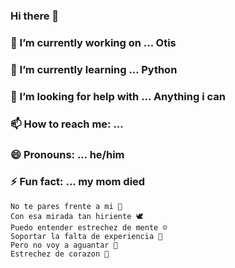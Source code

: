 ### Hi there 👋



### 🔭 I’m currently working on ... Otis
### 🌱 I’m currently learning ... Python
### 🤔 I’m looking for help with ... Anything i can 
### 📫 How to reach me: ...
### 😄 Pronouns: ... he/him
### ⚡ Fun fact: ... my mom died
```
No te pares frente a mi 🧍
Con esa mirada tan hiriente 🕊️ 
Puedo entender estrechez de mente ☺️ 
Soportar la falta de experiencia 🤰
Pero no voy a aguantar 🛐
Estrechez de corazon 🖤
```

